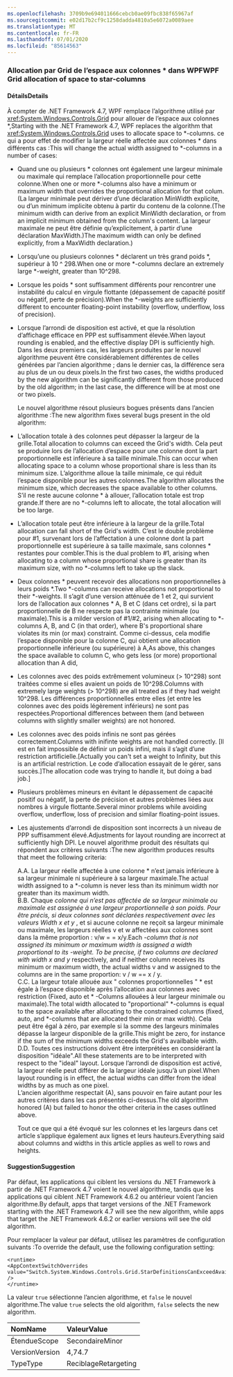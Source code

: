 ```yaml
---
ms.openlocfilehash: 3709b9e694011666cebcb0ae09fbc838f65967af
ms.sourcegitcommit: e02d17b2cf9c1258dadda4810a5e6072a0089aee
ms.translationtype: MT
ms.contentlocale: fr-FR
ms.lasthandoff: 07/01/2020
ms.locfileid: "85614563"
---
```

### <a name="wpf-grid-allocation-of-space-to-star-columns"></a><span data-ttu-id="f5c59-101">Allocation par Grid de l’espace aux colonnes \* dans WPF</span><span class="sxs-lookup"><span data-stu-id="f5c59-101">WPF Grid allocation of space to star-columns</span></span>

#### <a name="details"></a><span data-ttu-id="f5c59-102">Détails</span><span class="sxs-lookup"><span data-stu-id="f5c59-102">Details</span></span>

<span data-ttu-id="f5c59-103">À compter de .NET Framework 4.7, WPF remplace l’algorithme utilisé par <xref:System.Windows.Controls.Grid> pour allouer de l’espace aux colonnes \*,</span><span class="sxs-lookup"><span data-stu-id="f5c59-103">Starting with the .NET Framework 4.7, WPF replaces the algorithm that <xref:System.Windows.Controls.Grid> uses to allocate space to \*-columns.</span></span> <span data-ttu-id="f5c59-104">ce qui a pour effet de modifier la largeur réelle affectée aux colonnes \* dans différents cas :</span><span class="sxs-lookup"><span data-stu-id="f5c59-104">This will change the actual width assigned to \*-columns in a number of cases:</span></span>

- <span data-ttu-id="f5c59-105">Quand une ou plusieurs \* colonnes ont également une largeur minimale ou maximale qui remplace l’allocation proportionnelle pour cette colonne.</span><span class="sxs-lookup"><span data-stu-id="f5c59-105">When one or more \*-columns also have a minimum or maximum width that overrides the proportional allocation for that colum.</span></span> <span data-ttu-id="f5c59-106">(La largeur minimale peut dériver d’une déclaration MinWidth explicite, ou d’un minimum implicite obtenu à partir du contenu de la colonne.</span><span class="sxs-lookup"><span data-stu-id="f5c59-106">(The minimum width can derive from an explicit MinWidth declaration, or from an implicit minimum obtained from the column's content.</span></span> <span data-ttu-id="f5c59-107">La largeur maximale ne peut être définie qu’explicitement, à partir d’une déclaration MaxWidth.)</span><span class="sxs-lookup"><span data-stu-id="f5c59-107">The maximum width can only be defined explicitly, from a MaxWidth declaration.)</span></span>
- <span data-ttu-id="f5c59-108">Lorsqu’une ou plusieurs colonnes \* déclarent un très grand poids \*, supérieur à 10 ^ 298.</span><span class="sxs-lookup"><span data-stu-id="f5c59-108">When one or more \*-columns declare an extremely large \*-weight, greater than 10^298.</span></span>
- <span data-ttu-id="f5c59-109">Lorsque les poids \* sont suffisamment différents pour rencontrer une instabilité du calcul en virgule flottante (dépassement de capacité positif ou négatif, perte de précision).</span><span class="sxs-lookup"><span data-stu-id="f5c59-109">When the \*-weights are sufficiently different to encounter floating-point instability (overflow, underflow, loss of precision).</span></span>
- <span data-ttu-id="f5c59-110">Lorsque l’arrondi de disposition est activé, et que la résolution d’affichage efficace en PPP est suffisamment élevée.</span><span class="sxs-lookup"><span data-stu-id="f5c59-110">When layout rounding is enabled, and the effective display DPI is sufficiently high.</span></span>
<span data-ttu-id="f5c59-111">Dans les deux premiers cas, les largeurs produites par le nouvel algorithme peuvent être considérablement différentes de celles générées par l’ancien algorithme ; dans le dernier cas, la différence sera au plus de un ou deux pixels.</span><span class="sxs-lookup"><span data-stu-id="f5c59-111">In the first two cases, the widths produced by the new algorithm can be significantly different from those produced by the old algorithm; in the last case, the difference will be at most one or two pixels.</span></span><p/><span data-ttu-id="f5c59-112">Le nouvel algorithme résout plusieurs bogues présents dans l’ancien algorithme :</span><span class="sxs-lookup"><span data-stu-id="f5c59-112">The new algorithm fixes several bugs present in the old algorithm:</span></span>

- <span data-ttu-id="f5c59-113">L’allocation totale à des colonnes peut dépasser la largeur de la grille.</span><span class="sxs-lookup"><span data-stu-id="f5c59-113">Total allocation to columns can exceed the Grid's width.</span></span> <span data-ttu-id="f5c59-114">Cela peut se produire lors de l’allocation d’espace pour une colonne dont la part proportionnelle est inférieure à sa taille minimale.</span><span class="sxs-lookup"><span data-stu-id="f5c59-114">This can occur when allocating space to a column whose proportional share is less than its minimum size.</span></span> <span data-ttu-id="f5c59-115">L’algorithme alloue la taille minimale, ce qui réduit l’espace disponible pour les autres colonnes.</span><span class="sxs-lookup"><span data-stu-id="f5c59-115">The algorithm allocates the minimum size, which decreases the space available to other columns.</span></span> <span data-ttu-id="f5c59-116">S’il ne reste aucune colonne \* à allouer, l’allocation totale est trop grande.</span><span class="sxs-lookup"><span data-stu-id="f5c59-116">If there are no \*-columns left to allocate, the total allocation will be too large.</span></span>
- <span data-ttu-id="f5c59-117">L’allocation totale peut être inférieure à la largeur de la grille.</span><span class="sxs-lookup"><span data-stu-id="f5c59-117">Total allocation can fall short of the Grid's width.</span></span> <span data-ttu-id="f5c59-118">C’est le double problème pour #1, survenant lors de l’affectation à une colonne dont la part proportionnelle est supérieure à sa taille maximale, sans colonnes \* restantes pour combler.</span><span class="sxs-lookup"><span data-stu-id="f5c59-118">This is the dual problem to #1, arising when allocating to a column whose proportional share is greater than its maximum size, with no \*-columns left to take up the slack.</span></span>
- <span data-ttu-id="f5c59-119">Deux colonnes \* peuvent recevoir des allocations non proportionnelles à leurs poids \*.</span><span class="sxs-lookup"><span data-stu-id="f5c59-119">Two \*-columns can receive allocations not proportional to their \*-weights.</span></span> <span data-ttu-id="f5c59-120">Il s’agit d’une version atténuée de 1 et 2, qui survient lors de l’allocation aux colonnes \* A, B et C (dans cet ordre), si la part proportionnelle de B ne respecte pas la contrainte minimale (ou maximale).</span><span class="sxs-lookup"><span data-stu-id="f5c59-120">This is a milder version of #1/#2, arising when allocating to \*-columns A, B, and C (in that order), where B's proportional share violates its min (or max) constraint.</span></span> <span data-ttu-id="f5c59-121">Comme ci-dessus, cela modifie l’espace disponible pour la colonne C, qui obtient une allocation proportionnelle inférieure (ou supérieure) à A,</span><span class="sxs-lookup"><span data-stu-id="f5c59-121">As above, this changes the space available to column C, who gets less (or more) proportional allocation than A did,</span></span>
- <span data-ttu-id="f5c59-122">Les colonnes avec des poids extrêmement volumineux (&gt; 10^298) sont traitées comme si elles avaient un poids de 10^298.</span><span class="sxs-lookup"><span data-stu-id="f5c59-122">Columns with extremely large weights (&gt; 10^298) are all treated as if they had weight 10^298.</span></span> <span data-ttu-id="f5c59-123">Les différences proportionnelles entre elles (et entre les colonnes avec des poids légèrement inférieurs) ne sont pas respectées.</span><span class="sxs-lookup"><span data-stu-id="f5c59-123">Proportional differences between them (and between columns with slightly smaller weights) are not honored.</span></span>
- <span data-ttu-id="f5c59-124">Les colonnes avec des poids infinis ne sont pas gérées correctement.</span><span class="sxs-lookup"><span data-stu-id="f5c59-124">Columns with inifinte weights are not handled correctly.</span></span> <span data-ttu-id="f5c59-125">[Il est en fait impossible de définir un poids infini, mais il s’agit d’une restriction artificielle.</span><span class="sxs-lookup"><span data-stu-id="f5c59-125">[Actually you can't set a weight to Infinity, but this is an artificial restriction.</span></span> <span data-ttu-id="f5c59-126">Le code d’allocation essayait de le gérer, sans succès.]</span><span class="sxs-lookup"><span data-stu-id="f5c59-126">The allocation code was trying to handle it, but doing a bad job.]</span></span>
- <span data-ttu-id="f5c59-127">Plusieurs problèmes mineurs en évitant le dépassement de capacité positif ou négatif, la perte de précision et autres problèmes liées aux nombres à virgule flottante.</span><span class="sxs-lookup"><span data-stu-id="f5c59-127">Several minor problems while avoiding overflow, underflow, loss of precision and similar floating-point issues.</span></span>
- <span data-ttu-id="f5c59-128">Les ajustements d’arrondi de disposition sont incorrects à un niveau de PPP suffisamment élevé.</span><span class="sxs-lookup"><span data-stu-id="f5c59-128">Adjustments for layout rounding are incorrect at sufficiently high DPI.</span></span>
<span data-ttu-id="f5c59-129">Le nouvel algorithme produit des résultats qui répondent aux critères suivants :</span><span class="sxs-lookup"><span data-stu-id="f5c59-129">The new algorithm produces results that meet the following criteria:</span></span><p/><span data-ttu-id="f5c59-130">A.</span><span class="sxs-lookup"><span data-stu-id="f5c59-130">A.</span></span> <span data-ttu-id="f5c59-131">La largeur réelle affectée à une colonne \* n’est jamais inférieure à sa largeur minimale ni supérieure à sa largeur maximale.</span><span class="sxs-lookup"><span data-stu-id="f5c59-131">The actual width assigned to a \*-column is never less than its minimum width nor greater than its maximum width.</span></span><br/><span data-ttu-id="f5c59-132">B.</span><span class="sxs-lookup"><span data-stu-id="f5c59-132">B.</span></span> <span data-ttu-id="f5c59-133">Chaque <em>colonne qui n’est pas affectée de sa largeur minimale ou maximale est assignée à une largeur proportionnelle à son <em>poids. Pour être précis, si deux colonnes sont déclarées respectivement avec les valeurs Width x</em> et y</em> , et si aucune colonne ne reçoit sa largeur minimale ou maximale, les largeurs réelles v et w affectées aux colonnes sont dans la même proportion : v/w = = x/y.</span><span class="sxs-lookup"><span data-stu-id="f5c59-133">Each <em>-column that is not assigned its minimum or maximum width is assigned a width proportional to its <em>-weight. To be precise, if two columns are declared with width x</em> and y</em> respectively, and if neither column receives its minimum or maximum width, the actual widths v and w assigned to the columns are in the same proportion: v / w == x / y.</span></span><br/><span data-ttu-id="f5c59-134">C.</span><span class="sxs-lookup"><span data-stu-id="f5c59-134">C.</span></span> <span data-ttu-id="f5c59-135">La largeur totale allouée aux &quot; colonnes proportionnelles &quot; \* est égale à l’espace disponible après l’allocation aux colonnes avec restriction (Fixed, auto et \* -Columns allouées à leur largeur minimale ou maximale).</span><span class="sxs-lookup"><span data-stu-id="f5c59-135">The total width allocated to &quot;proportional&quot; \*-columns is equal to the space available after allocating to the constrained columns (fixed, auto, and \*-columns that are allocated their min or max width).</span></span> <span data-ttu-id="f5c59-136">Cela peut être égal à zéro, par exemple si la somme des largeurs minimales dépasse la largeur disponible de la grille.</span><span class="sxs-lookup"><span data-stu-id="f5c59-136">This might be zero, for instance if the sum of the minimum widths exceeds the Grid's availbable width.</span></span><br/><span data-ttu-id="f5c59-137">D.</span><span class="sxs-lookup"><span data-stu-id="f5c59-137">D.</span></span> <span data-ttu-id="f5c59-138">Toutes ces instructions doivent être interprétées en considérant la disposition &quot;idéale&quot;.</span><span class="sxs-lookup"><span data-stu-id="f5c59-138">All these statements are to be interpreted with respect to the &quot;ideal&quot; layout.</span></span> <span data-ttu-id="f5c59-139">Lorsque l’arrondi de disposition est activé, la largeur réelle peut différer de la largeur idéale jusqu’à un pixel.</span><span class="sxs-lookup"><span data-stu-id="f5c59-139">When layout rounding is in effect, the actual widths can differ from the ideal widths by as much as one pixel.</span></span><br/><span data-ttu-id="f5c59-140">L’ancien algorithme respectait (A), sans pouvoir en faire autant pour les autres critères dans les cas présentés ci-dessus.</span><span class="sxs-lookup"><span data-stu-id="f5c59-140">The old algorithm honored (A) but failed to honor the other criteria in the cases outlined above.</span></span><p/><span data-ttu-id="f5c59-141">Tout ce que qui a été évoqué sur les colonnes et les largeurs dans cet article s’applique également aux lignes et leurs hauteurs.</span><span class="sxs-lookup"><span data-stu-id="f5c59-141">Everything said about columns and widths in this article applies as well to rows and heights.</span></span>

#### <a name="suggestion"></a><span data-ttu-id="f5c59-142">Suggestion</span><span class="sxs-lookup"><span data-stu-id="f5c59-142">Suggestion</span></span>

<span data-ttu-id="f5c59-143">Par défaut, les applications qui ciblent les versions du .NET Framework à partir de .NET Framework 4.7 voient le nouvel algorithme, tandis que les applications qui ciblent .NET Framework 4.6.2 ou antérieur voient l’ancien algorithme.</span><span class="sxs-lookup"><span data-stu-id="f5c59-143">By default, apps that target versions of the .NET Framework starting with the .NET Framework 4.7 will see the new algorithm, while apps that target the .NET Framework 4.6.2 or earlier versions will see the old algorithm.</span></span><p/><span data-ttu-id="f5c59-144">Pour remplacer la valeur par défaut, utilisez les paramètres de configuration suivants :</span><span class="sxs-lookup"><span data-stu-id="f5c59-144">To override the default, use the following configuration setting:</span></span>

<pre><code class="lang-xml">&lt;runtime&gt;&#13;&#10;&lt;AppContextSwitchOverrides value=&quot;Switch.System.Windows.Controls.Grid.StarDefinitionsCanExceedAvailableSpace=true&quot; /&gt;&#13;&#10;&lt;/runtime&gt;&#13;&#10;</code></pre>

<span data-ttu-id="f5c59-145">La valeur `true` sélectionne l’ancien algorithme, et `false` le nouvel algorithme.</span><span class="sxs-lookup"><span data-stu-id="f5c59-145">The value `true` selects the old algorithm, `false` selects the new algorithm.</span></span>

| <span data-ttu-id="f5c59-146">Nom</span><span class="sxs-lookup"><span data-stu-id="f5c59-146">Name</span></span>    | <span data-ttu-id="f5c59-147">Valeur</span><span class="sxs-lookup"><span data-stu-id="f5c59-147">Value</span></span>       |
|:--------|:------------|
| <span data-ttu-id="f5c59-148">Étendue</span><span class="sxs-lookup"><span data-stu-id="f5c59-148">Scope</span></span>   | <span data-ttu-id="f5c59-149">Secondaire</span><span class="sxs-lookup"><span data-stu-id="f5c59-149">Minor</span></span>       |
| <span data-ttu-id="f5c59-150">Version</span><span class="sxs-lookup"><span data-stu-id="f5c59-150">Version</span></span> | <span data-ttu-id="f5c59-151">4,7</span><span class="sxs-lookup"><span data-stu-id="f5c59-151">4.7</span></span>         |
| <span data-ttu-id="f5c59-152">Type</span><span class="sxs-lookup"><span data-stu-id="f5c59-152">Type</span></span>    | <span data-ttu-id="f5c59-153">Reciblage</span><span class="sxs-lookup"><span data-stu-id="f5c59-153">Retargeting</span></span> |
